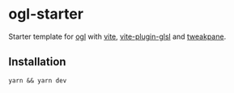 # ogl-starter

Starter template for [ogl](https://github.com/oframe/ogl) with [vite](https://vitejs.dev/), [vite-plugin-glsl](https://www.npmjs.com/package/vite-plugin-glsl) and [tweakpane](https://cocopon.github.io/tweakpane/).

## Installation

```
yarn && yarn dev
```
